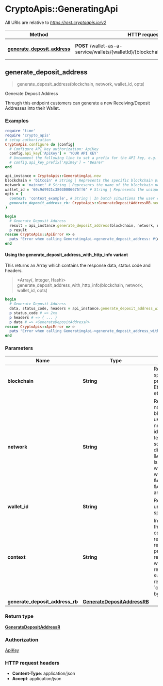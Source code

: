 # CryptoApis::GeneratingApi

All URIs are relative to *https://rest.cryptoapis.io/v2*

| Method | HTTP request | Description |
| ------ | ------------ | ----------- |
| [**generate_deposit_address**](GeneratingApi.md#generate_deposit_address) | **POST** /wallet-as-a-service/wallets/{walletId}/{blockchain}/{network}/addresses | Generate Deposit Address |


## generate_deposit_address

> <GenerateDepositAddressR> generate_deposit_address(blockchain, network, wallet_id, opts)

Generate Deposit Address

Through this endpoint customers can generate a new Receiving/Deposit Addresses into their Wallet.

### Examples

```ruby
require 'time'
require 'crypto_apis'
# setup authorization
CryptoApis.configure do |config|
  # Configure API key authorization: ApiKey
  config.api_key['ApiKey'] = 'YOUR API KEY'
  # Uncomment the following line to set a prefix for the API key, e.g. 'Bearer' (defaults to nil)
  # config.api_key_prefix['ApiKey'] = 'Bearer'
end

api_instance = CryptoApis::GeneratingApi.new
blockchain = 'bitcoin' # String | Represents the specific blockchain protocol name, e.g. Ethereum, Bitcoin, etc.
network = 'mainnet' # String | Represents the name of the blockchain network used; blockchain networks are usually identical as technology and software, but they differ in data, e.g. - \"mainnet\" is the live network with actual data while networks like \"testnet\", \"ropsten\" are test networks.
wallet_id = '60c9d9921c38030006675ff6' # String | Represents the unique ID of the specific Wallet.
opts = {
  context: 'context_example', # String | In batch situations the user can use the context to correlate responses with requests. This property is present regardless of whether the response was successful or returned as an error. `context` is specified by the user.
  generate_deposit_address_rb: CryptoApis::GenerateDepositAddressRB.new({data: CryptoApis::GenerateDepositAddressRBData.new({item: CryptoApis::GenerateDepositAddressRBDataItem.new({label: 'yourLabelStringHere'})})}) # GenerateDepositAddressRB | 
}

begin
  # Generate Deposit Address
  result = api_instance.generate_deposit_address(blockchain, network, wallet_id, opts)
  p result
rescue CryptoApis::ApiError => e
  puts "Error when calling GeneratingApi->generate_deposit_address: #{e}"
end
```

#### Using the generate_deposit_address_with_http_info variant

This returns an Array which contains the response data, status code and headers.

> <Array(<GenerateDepositAddressR>, Integer, Hash)> generate_deposit_address_with_http_info(blockchain, network, wallet_id, opts)

```ruby
begin
  # Generate Deposit Address
  data, status_code, headers = api_instance.generate_deposit_address_with_http_info(blockchain, network, wallet_id, opts)
  p status_code # => 2xx
  p headers # => { ... }
  p data # => <GenerateDepositAddressR>
rescue CryptoApis::ApiError => e
  puts "Error when calling GeneratingApi->generate_deposit_address_with_http_info: #{e}"
end
```

### Parameters

| Name | Type | Description | Notes |
| ---- | ---- | ----------- | ----- |
| **blockchain** | **String** | Represents the specific blockchain protocol name, e.g. Ethereum, Bitcoin, etc. |  |
| **network** | **String** | Represents the name of the blockchain network used; blockchain networks are usually identical as technology and software, but they differ in data, e.g. - \&quot;mainnet\&quot; is the live network with actual data while networks like \&quot;testnet\&quot;, \&quot;ropsten\&quot; are test networks. |  |
| **wallet_id** | **String** | Represents the unique ID of the specific Wallet. |  |
| **context** | **String** | In batch situations the user can use the context to correlate responses with requests. This property is present regardless of whether the response was successful or returned as an error. &#x60;context&#x60; is specified by the user. | [optional] |
| **generate_deposit_address_rb** | [**GenerateDepositAddressRB**](GenerateDepositAddressRB.md) |  | [optional] |

### Return type

[**GenerateDepositAddressR**](GenerateDepositAddressR.md)

### Authorization

[ApiKey](../README.md#ApiKey)

### HTTP request headers

- **Content-Type**: application/json
- **Accept**: application/json

